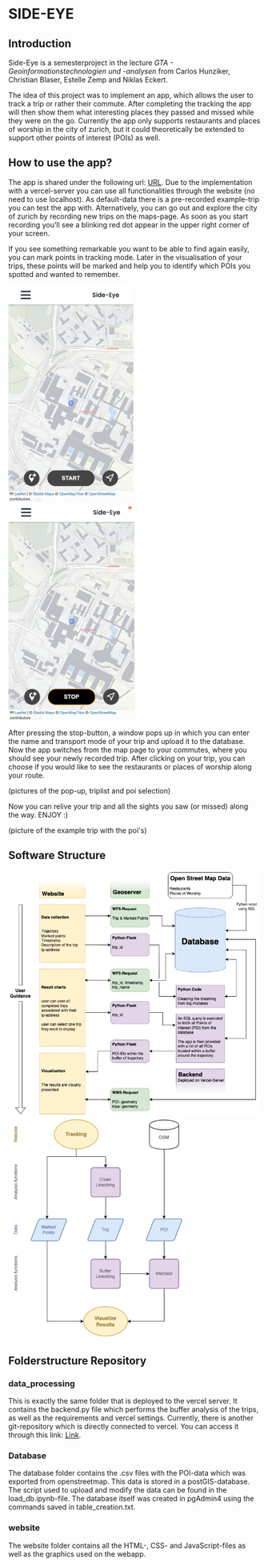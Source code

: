 # SIDE-EYE

## Introduction
Side-Eye is a semesterproject in the lecture *GTA - Geoinformationstechnologien und -analysen* from Carlos Hunziker, Christian Blaser, Estelle Zemp and Niklas Eckert.

The idea of this project was to implement an app, which allows the user to track a trip or rather their commute. After completing the tracking the app will then show them what interesting places they passed and missed while they were on the go. Currently the app only supports restaurants and places of worship in the city of zurich, but it could theoretically be extended to support other points of interest (POIs) as well.

## How to use the app?
The app is shared under the following url: [URL](https://n.ethz.ch/~cblase/gta/index.html). Due to the implementation with a vercel-server you can use all functionalities through the website (no need to use localhost). As default-data there is a pre-recorded example-trip you can test the app with. Alternatively, you can go out and explore the city of zurich by recording new trips on the maps-page. As soon as you start recording you'll see a blinking red dot appear in the upper right corner of your screen.

If you see something remarkable you want to be able to find again easily, you can mark points in tracking mode. Later in the visualisation of your trips, these points will be marked and help you to identify which POIs you spotted and wanted to remember.


<p float="left">
  <img src="pictures/homescreen.png" width="250" alt>
  <img src="pictures/picture-tracking.png" width="252" alt>
</p>

After pressing the stop-button, a window pops up in which you can enter the name and transport mode of your trip and upload it to the database. Now the app switches from the map page to your commutes, where you should see your newly recorded trip. After clicking on your trip, you can choose if you would like to see the restaurants or places of worship along your route.

(pictures of the pop-up, triplist and poi selection)

Now you can relive your trip and all the sights you saw (or missed) along the way. ENJOY :)

(picture of the example trip with the poi's)

## Software Structure

<img src="pictures/workflow_project.jpg" width="752" alt>

<img src="pictures/analysis_flowchart.jpg" width="352" alt>

## Folderstructure Repository

### data_processing

This is exactly the same folder that is deployed to the vercel server. It contains the backend.py file which performs the buffer analysis of the trips, as well as the requirements and vercel settings. Currently, there is another git-repository which is directly connected to vercel. You can access it through this link: [Link](https://github.com/eckertniklas/side-eye-vercel). 

### Database

The database folder contains the .csv files with the POI-data which was exported from openstreetmap. This data is stored in a postGIS-database. The script used to upload and modify the data can be found in the load_db.ipynb-file. The database itself was created in pgAdmin4 using the commands saved in table_creation.txt.

### website

The website folder contains all the HTML-, CSS- and JavaScript-files as well as the graphics used on the webapp.
